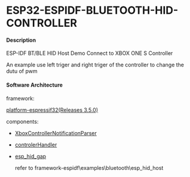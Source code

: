 # ESP32-ESPIDF-BLUETOOTH-HID-CONTROLLER

#### Description
ESP-IDF BT/BLE HID Host Demo Connect to XBOX ONE S Controller

An example use left triger and right triger of the controller to change the dutu of pwm

#### Software Architecture
framework:

[platform-espressif32(Releases 3.5.0)](https://github.com/platformio/platform-espressif32)

components:

 - [XboxControllerNotificationParser](https://github.com/asukiaaa/arduino-XboxControllerNotificationParser)

 - [controlerHandler](./components/controlerHandler/controlerHandler.cpp)

 - [esp_hid_gap](./components/esp_hid_gap/esp_hid_gap.c)

    refer to framework-espidf\examples\bluetooth\esp_hid_host
